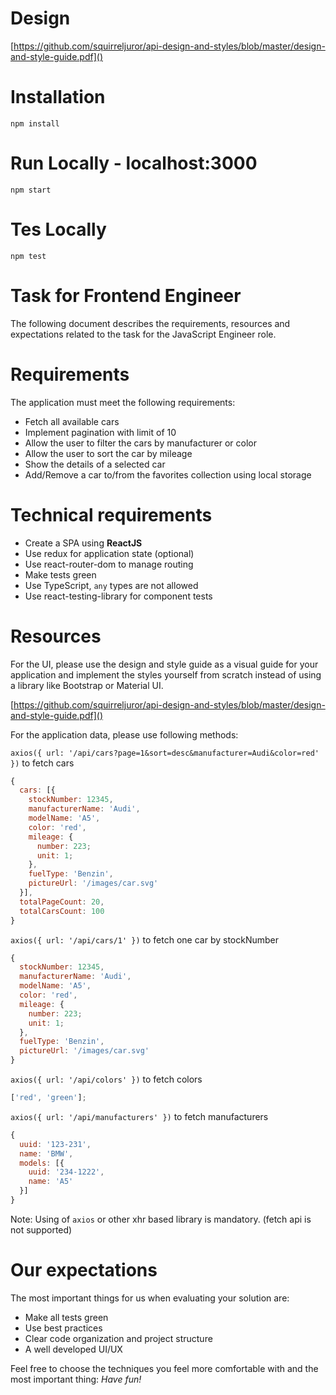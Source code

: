 # Design

[https://github.com/squirreljuror/api-design-and-styles/blob/master/design-and-style-guide.pdf]()

# Installation

``npm install``

# Run Locally - localhost:3000

``npm start``

# Tes Locally

``npm test``

# Task for Frontend Engineer

The following document describes the requirements, resources and expectations related
to the task for the JavaScript Engineer role.

# Requirements

The application must meet the following requirements:

- Fetch all available cars
- Implement pagination with limit of 10
- Allow the user to filter the cars by manufacturer or color
- Allow the user to sort the car by mileage
- Show the details of a selected car
- Add/Remove a car to/from the favorites collection using local storage

# Technical requirements

- Create a SPA using **ReactJS**
- Use redux for application state (optional)
- Use react-router-dom to manage routing
- Make tests green
- Use TypeScript, `any` types are not allowed
- Use react-testing-library for component tests

# Resources

For the UI, please use the design and style guide as a visual guide for your
application and implement the styles yourself from scratch instead of using a library
like Bootstrap or Material UI.

[https://github.com/squirreljuror/api-design-and-styles/blob/master/design-and-style-guide.pdf]()

For the application data, please use following methods:

`axios({ url: '/api/cars?page=1&sort=desc&manufacturer=Audi&color=red' })` to fetch cars

```javascript
{
  cars: [{
    stockNumber: 12345,
    manufacturerName: 'Audi',
    modelName: 'A5',
    color: 'red',
    mileage: {
      number: 223;
      unit: 1;
    },
    fuelType: 'Benzin',
    pictureUrl: '/images/car.svg'
  }],
  totalPageCount: 20,
  totalCarsCount: 100
}
```

`axios({ url: '/api/cars/1' })` to fetch one car by stockNumber

```javascript
{
  stockNumber: 12345,
  manufacturerName: 'Audi',
  modelName: 'A5',
  color: 'red',
  mileage: {
    number: 223;
    unit: 1;
  },
  fuelType: 'Benzin',
  pictureUrl: '/images/car.svg'
}
```

`axios({ url: '/api/colors' })` to fetch colors

```javascript
['red', 'green'];
```

`axios({ url: '/api/manufacturers' })` to fetch manufacturers

```javascript
{
  uuid: '123-231',
  name: 'BMW',
  models: [{
    uuid: '234-1222',
    name: 'A5'
  }]
}
```

Note: Using of `axios` or other xhr based library is mandatory. (fetch api is not supported)

# Our expectations

The most important things for us when evaluating your solution are:

- Make all tests green
- Use best practices
- Clear code organization and project structure
- A well developed UI/UX

Feel free to choose the techniques you feel more comfortable with and
the most important thing: _Have fun!_
